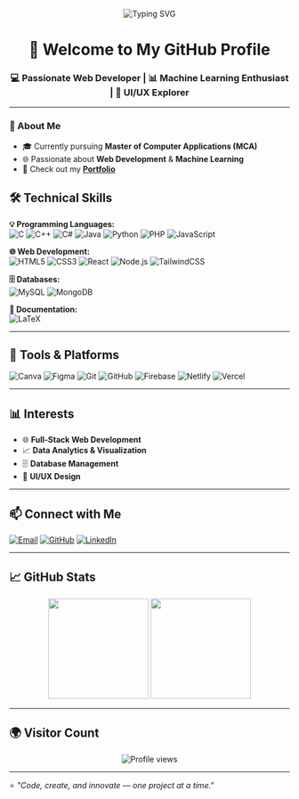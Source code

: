 <!-- Typing SVG -->
<p align="center">
  <img src="https://readme-typing-svg.herokuapp.com?font=Fira+Code&size=28&pause=1000&color=1E90FF&center=true&vCenter=true&width=600&lines=Hi+%F0%9F%91%8B%2C+I'm+Varun+M+C;Web+Developer+%26+Data+Analytics+Enthusiast;I+Love+to+Code+%26+Create+Things!" alt="Typing SVG" />
</p>

<h1 align="center">🚀 Welcome to My GitHub Profile</h1>
<h3 align="center">💻 Passionate Web Developer | 📊 Machine Learning Enthusiast | 🎨 UI/UX Explorer</h3>

---
### 🚀 About Me
- 🎓 Currently pursuing **Master of Computer Applications (MCA)**
- 🌐 Passionate about **Web Development** & **Machine Learning**
- 📂 Check out my **[Portfolio](https://varun-portfolio-rose.vercel.app)**

## 🛠️ Technical Skills  

**💡 Programming Languages:**  
![C](https://img.shields.io/badge/C-A8B9CC?style=for-the-badge&logo=c&logoColor=white)
![C++](https://img.shields.io/badge/C++-00599C?style=for-the-badge&logo=cplusplus&logoColor=white)
![C#](https://img.shields.io/badge/C%23-239120?style=for-the-badge&logo=csharp&logoColor=white)
![Java](https://img.shields.io/badge/Java-007396?style=for-the-badge&logo=java&logoColor=white)
![Python](https://img.shields.io/badge/Python-3776AB?style=for-the-badge&logo=python&logoColor=white)
![PHP](https://img.shields.io/badge/PHP-777BB4?style=for-the-badge&logo=php&logoColor=white)
![JavaScript](https://img.shields.io/badge/JavaScript-F7DF1E?style=for-the-badge&logo=javascript&logoColor=black)

**🌐 Web Development:**  
![HTML5](https://img.shields.io/badge/HTML5-E34F26?style=for-the-badge&logo=html5&logoColor=white)
![CSS3](https://img.shields.io/badge/CSS3-1572B6?style=for-the-badge&logo=css3&logoColor=white)
![React](https://img.shields.io/badge/React-61DAFB?style=for-the-badge&logo=react&logoColor=black)
![Node.js](https://img.shields.io/badge/Node.js-339933?style=for-the-badge&logo=node.js&logoColor=white)
![TailwindCSS](https://img.shields.io/badge/-TailwindCSS-38B2AC?style=flat&logo=tailwind-css&logoColor=white)


**🗄️ Databases:**  
![MySQL](https://img.shields.io/badge/MySQL-4479A1?style=for-the-badge&logo=mysql&logoColor=white)
![MongoDB](https://img.shields.io/badge/MongoDB-4EA94B?style=for-the-badge&logo=mongodb&logoColor=white)

**📝 Documentation:**  
![LaTeX](https://img.shields.io/badge/LaTeX-008080?style=for-the-badge&logo=latex&logoColor=white)

---

## 🧰 Tools & Platforms  

![Canva](https://img.shields.io/badge/Canva-00C4CC?style=for-the-badge&logo=canva&logoColor=white)
![Figma](https://img.shields.io/badge/Figma-F24E1E?style=for-the-badge&logo=figma&logoColor=white)
![Git](https://img.shields.io/badge/Git-F05033?style=for-the-badge&logo=git&logoColor=white)
![GitHub](https://img.shields.io/badge/GitHub-181717?style=for-the-badge&logo=github&logoColor=white)
![Firebase](https://img.shields.io/badge/-Firebase-FFCA28?style=flat&logo=firebase&logoColor=black)
![Netlify](https://img.shields.io/badge/-Netlify-00C7B7?style=flat&logo=netlify&logoColor=white)
![Vercel](https://img.shields.io/badge/-Vercel-000000?style=flat&logo=vercel&logoColor=white)

---

## 📊 Interests  

- 🌐 **Full-Stack Web Development**  
- 📈 **Data Analytics & Visualization**  
- 🗄️ **Database Management**  
- 🎨 **UI/UX Design**  

---

## 📫 Connect with Me  

[![Email](https://img.shields.io/badge/Email-D14836?style=for-the-badge&logo=gmail&logoColor=white)](mailto:varunmcchinthu@gmail.com)
[![GitHub](https://img.shields.io/badge/GitHub-100000?style=for-the-badge&logo=github&logoColor=white)](https://github.com/VarunMC)
[![LinkedIn](https://img.shields.io/badge/LinkedIn-0077B5?style=for-the-badge&logo=linkedin&logoColor=white)](YOUR_LINKEDIN_LINK)


---

## 📈 GitHub Stats  

<p align="center">
  <img src="https://github-readme-stats.vercel.app/api?username=VarunMC&show_icons=true&theme=tokyonight" height="180" />
  <img src="https://github-readme-streak-stats.herokuapp.com/?user=VarunMC&theme=tokyonight" height="180" />
</p>

---

## 🌍 Visitor Count  

<p align="center">
  <img src="https://komarev.com/ghpvc/?username=VarunMC&label=Profile%20Views&color=blueviolet&style=for-the-badge" alt="Profile views" />
</p>

---

⭐ *"Code, create, and innovate — one project at a time."*
